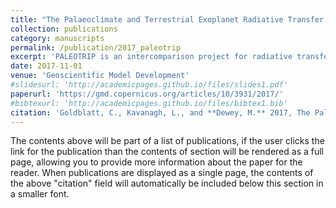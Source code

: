 ```yaml
---
title: "The Palaeoclimate and Terrestrial Exoplanet Radiative Transfer Model Intercomparison Project (PALAEOTRIP): Experimental design and protocols"
collection: publications
category: manuscripts
permalink: /publication/2017_paleotrip
excerpt: 'PALEOTRIP is an intercomparison project for radiative transfer codes used to study extreme scenarios such as deep paleo-climate and exoplanets.'
date: 2017-11-01
venue: 'Geoscientific Model Development'
#slidesurl: 'http://academicpages.github.io/files/slides1.pdf'
paperurl: 'https://gmd.copernicus.org/articles/10/3931/2017/'
#bibtexurl: 'http://academicpages.github.io/files/bibtex1.bib'
citation: 'Goldblatt, C., Kavanagh, L., and **Dewey, M.** 2017, The Palaeoclimate and Terrestrial Exoplanet Radiative Transfer Model Intercomparison Project (PALAEOTRIP): Experimental design and protocols, Geoscientific Model Development, v. 10, p. 3931-3940, DOI 10.5194/gmd-10-3931-2017'
---
```

The contents above will be part of a list of publications, if the user clicks the link for the publication than the contents of section will be rendered as a full page, allowing you to provide more information about the paper for the reader. When publications are displayed as a single page, the contents of the above "citation" field will automatically be included below this section in a smaller font.

